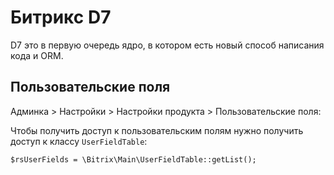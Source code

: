 # Битрикс D7
D7 это в первую очередь ядро, в котором есть новый способ написания кода и ORM.  

## Пользовательские поля
Админка > Настройки > Настройки продукта > Пользовательские поля:

Чтобы получить доступ к пользовательским полям нужно получить доступ к классу `UserFieldTable`:

    $rsUserFields = \Bitrix\Main\UserFieldTable::getList();
